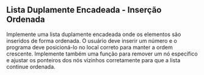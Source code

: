 ## Lista Duplamente Encadeada - Inserção Ordenada
Implemente uma lista duplamente encadeada onde os elementos são inseridos
de forma ordenada. O usuário deve inserir um número e o programa deve
posicioná-lo no local correto para manter a ordem crescente. Implemente também uma função para remover
um nó específico e ajustar os ponteiros dos nós vizinhos corretamente para que a lista continue ordenada.